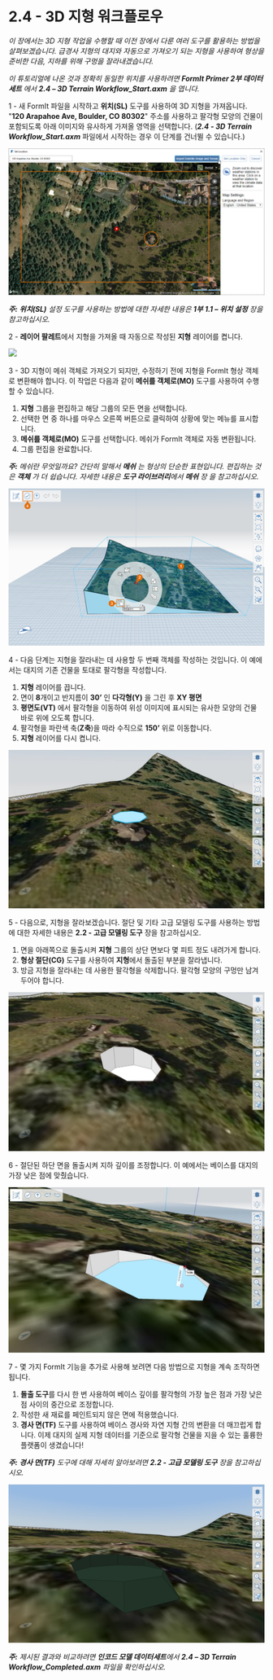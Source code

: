 # 2.4 - 3D 지형 워크플로우

_이 장에서는 3D 지형 작업을 수행할 때 이전 장에서 다룬 여러 도구를 활용하는 방법을 살펴보겠습니다. 급경사 지형의 대지와 자동으로 가져오기 되는 지형을 사용하여 형상을 준비한 다음, 지하를 위해 구멍을 잘라내겠습니다._

_이 튜토리얼에 나온 것과 정확히 동일한 위치를 사용하려면_ _**FormIt Primer 2부 데이터세트** 에서_ _**2.4 – 3D Terrain Workflow\_Start.axm**_ _을 엽니다._

1 - 새 FormIt 파일을 시작하고 **위치(SL)** 도구를 사용하여 3D 지형을 가져옵니다. "**120 Arapahoe Ave, Boulder, CO 80302**" 주소를 사용하고 팔각형 모양의 건물이 포함되도록 아래 이미지와 유사하게 가져올 영역을 선택합니다. (_**2.4 - 3D Terrain Workflow\_Start.axm**_ 파일에서 시작하는 경우 이 단계를 건너뛸 수 있습니다.)

![](<../../.gitbook/assets/0 (10).png>)

_**주:**_ _**위치(SL)**_ _설정 도구를 사용하는 방법에 대한 자세한 내용은 **1부** **1.1 – 위치 설정** 장을 참고하십시오._

2 - **레이어 팔레트**에서 지형을 가져올 때 자동으로 작성된 **지형** 레이어를 켭니다.

![](<../../.gitbook/assets/1\_terrain-layer\_annotated (1).png>)

3 - 3D 지형이 메쉬 객체로 가져오기 되지만, 수정하기 전에 지형을 FormIt 형상 객체로 변환해야 합니다. 이 작업은 다음과 같이 **메쉬를 객체로(MO)** 도구를 사용하여 수행할 수 있습니다.

1. **지형** 그룹을 편집하고 해당 그룹의 모든 면을 선택합니다.
2. 선택한 면 중 하나를 마우스 오른쪽 버튼으로 클릭하여 상황에 맞는 메뉴를 표시합니다.
3. **메쉬를 객체로(MO)** 도구를 선택합니다. 메쉬가 FormIt 객체로 자동 변환됩니다.
4. 그룹 편집을 완료합니다.

_**주:**_ _메쉬란 무엇일까요? 간단히 말해서_ _**메쉬**_ _는 형상의 단순한 표현입니다. 편집하는 것은_ _**객체**_ _가 더 쉽습니다. 자세한 내용은_ _**도구 라이브러리**에서_ _**메쉬**_ _장_ _을 참고하십시오._

![](<../../.gitbook/assets/2 (14).png>)

4 - 다음 단계는 지형을 잘라내는 데 사용할 두 번째 객체를 작성하는 것입니다. 이 예에서는 대지의 기존 건물을 토대로 팔각형을 작성합니다.

1. **지형** 레이어를 끕니다.
2. 면이 **8**개이고 반지름이 **30’** 인 **다각형(Y)** 을 그린 후 **XY 평면**
3. **평면도(VT)** 에서 팔각형을 이동하여 위성 이미지에 표시되는 유사한 모양의 건물 바로 위에 오도록 합니다.
4. 팔각형을 파란색 축(**Z축**)을 따라 수직으로 **150’** 위로 이동합니다.
5. **지형** 레이어를 다시 켭니다.

![](../../.gitbook/assets/3.jpeg)

5 - 다음으로, 지형을 잘라보겠습니다. 절단 및 기타 고급 모델링 도구를 사용하는 방법에 대한 자세한 내용은 **2.2 - 고급 모델링 도구** 장을 참고하십시오.

1. 면을 아래쪽으로 돌출시켜 **지형** 그룹의 상단 면보다 몇 피트 정도 내려가게 합니다.
2. **형상 절단(CG)** 도구를 사용하여 **지형**에서 돌출된 부분을 잘라냅니다.
3. 방금 지형을 잘라내는 데 사용한 팔각형을 삭제합니다. 팔각형 모양의 구멍만 남겨 두어야 합니다.

![](<../../.gitbook/assets/4 (1).jpeg>)

6 - 절단된 하단 면을 돌출시켜 지하 깊이를 조정합니다. 이 예에서는 베이스를 대지의 가장 낮은 점에 맞췄습니다.

![](../../.gitbook/assets/5.jpeg)

7 - 몇 가지 FormIt 기능을 추가로 사용해 보려면 다음 방법으로 지형을 계속 조작하면 됩니다.

1. **돌출 도구**를 다시 한 번 사용하여 베이스 깊이를 팔각형의 가장 높은 점과 가장 낮은 점 사이의 중간으로 조정합니다.
2. 작성한 새 재료를 페인트되지 않은 면에 적용했습니다.
3. **경사 면(TF)** 도구를 사용하여 베이스 경사와 자연 지형 간의 변환을 더 매끄럽게 합니다. 이제 대지의 실제 지형 데이터를 기준으로 팔각형 건물을 지을 수 있는 훌륭한 플랫폼이 생겼습니다!

_**주:**_ _**경사 면(TF)**_ _도구에 대해 자세히 알아보려면_ _**2.2 - 고급 모델링 도구** 장을 참고하십시오._

![](../../.gitbook/assets/6.jpeg)

_**주:**_ _제시된 결과와 비교하려면_ _**인코드 모델 데이터세트**에서_ _**2.4 – 3D Terrain Workflow\_Completed.axm**_ _파일을 확인하십시오._

